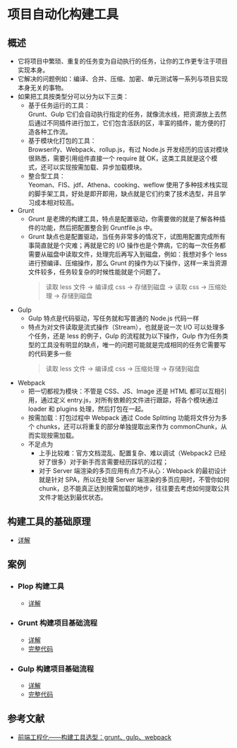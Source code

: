 # 项目自动化构建工具
## 概述  
  + 它将项目中繁琐、重复的任务变为自动执行的任务，让你的工作更专注于项目实现本身。  
  + 它解决的问题例如：编译、合并、压缩、加密、单元测试等一系列与项目实现本身无关的事物。
  + 如果把工具按类型分可以分为以下三类：
    - 基于任务运行的工具：  
      Grunt、Gulp 它们会自动执行指定的任务，就像流水线，把资源放上去然后通过不同插件进行加工，它们包含活跃的区，丰富的插件，能方便的打造各种工作流。
    - 基于模块化打包的工具：  
      Browserify、Webpack、rollup.js，有过 Node.js 开发经历的应该对模块很熟悉，需要引用组件直接一个 require 就 OK，这类工具就是这个模式，还可以实现按需加载、异步加载模块。
    - 整合型工具：  
      Yeoman、FIS、jdf、Athena、cooking、weflow 使用了多种技术栈实现的脚手架工具，好处是即开即用，缺点就是它们约束了技术选型，并且学习成本相对较高。
  + Grunt 
    - Grunt 是老牌的构建工具，特点是配置驱动，你需要做的就是了解各种插件的功能，然后把配置整合到 Gruntfile.js 中。
    - Grunt 缺点也是配置驱动，当任务非常多的情况下，试图用配置完成所有事简直就是个灾难；再就是它的 I/O 操作也是个弊病，它的每一次任务都需要从磁盘中读取文件，处理完后再写入到磁盘，例如：我想对多个 less 进行预编译、压缩操作，那么 Grunt 的操作为以下操作，这样一来当资源文件较多，任务较复杂的时候性能就是个问题了。
      > 读取 less 文件 -> 编译成 css -> 存储到磁盘 -> 读取 css -> 压缩处理 -> 存储到磁盘
  + Gulp
    - Gulp 特点是代码驱动，写任务就和写普通的 Node.js 代码一样
    - 特点为对文件读取是流式操作（Stream），也就是说一次 I/O 可以处理多个任务，还是 less 的例子，Gulp 的流程就为以下操作，Gulp 作为任务类型的工具没有明显的缺点，唯一的问题可能就是完成相同的任务它需要写的代码更多一些
      > 读取 less 文件 -> 编译成 css -> 压缩处理 -> 存储到磁盘
  + Webpack
    - 把一切都视为模块：不管是 CSS、JS、Image 还是 HTML 都可以互相引用，通过定义 entry.js，对所有依赖的文件进行跟踪，将各个模块通过 loader 和 plugins 处理，然后打包在一起。
    - 按需加载：打包过程中 Webpack 通过 Code Splitting 功能将文件分为多个 chunks，还可以将重复的部分单独提取出来作为 commonChunk，从而实现按需加载。
    - 不足点为
      + 上手比较难：官方文档混乱、配置复杂、难以调试（Webpack2 已经好了很多）对于新手而言需要经历踩坑的过程；
      + 对于 Server 端渲染的多页应用有点力不从心：Webpack 的最初设计就是针对 SPA，所以在处理 Server 端渲染的多页应用时，不管你如何 chunk，总不能真正达到按需加载的地步，往往要去考虑如何提取公共文件才能达到最优状态。

## 构建工具的基础原理
  + [详解](脚手架工作原理.md)

## 案例
  + ### Plop 构建工具
    - [详解](plop.md)  
    
  + ### Grunt 构建项目基础流程
    - [详解](grunt/grunt.md)
    - [完整代码](grunt/gruntfile.js)

  + ### Gulp 构建项目基础流程
    - [详解](gulp/gulp.md)
    - [完整代码](gulp/gulpfile.js)


## 参考文献
+ [前端工程化——构建工具选型：grunt、gulp、webpack](https://juejin.im/entry/5b5724d05188251aa01647fd)
